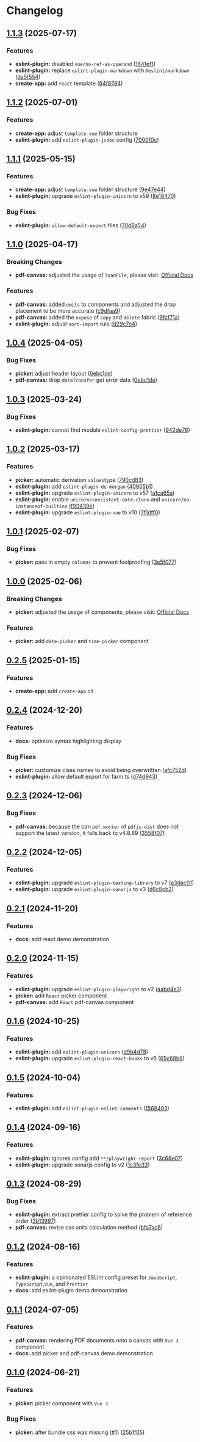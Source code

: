 # Changelog

## [1.1.3](https://github.com/tzuyi0817/component-hook/compare/v1.1.2...v1.1.3) (2025-07-17)

### Features

- **eslint-plugin:** disabled `vue/no-ref-as-operand` ([1841ef1](https://github.com/tzuyi0817/component-hook/commit/1841ef191d5134f38f632e9594e5a70912819de6))
- **eslint-plugin:** replace `eslint-plugin-markdown` with `@eslint/markdown` ([da5f554](https://github.com/tzuyi0817/component-hook/commit/da5f554aa68b6ac408dd49e73a002d6224256374))
- **create-app:** add `react` template ([64f8784](https://github.com/tzuyi0817/component-hook/commit/64f8784fed17e96b5ea3609233757dbcaf8885da))

## [1.1.2](https://github.com/tzuyi0817/component-hook/compare/v1.1.1...v1.1.2) (2025-07-01)

### Features

- **create-app:** adjust `template-vue` folder structure
- **eslint-plugin:** add `eslint-plugin-jsdoc` config ([7000f0c](https://github.com/tzuyi0817/component-hook/commit/7000f0c42f1a0003427dc8e592330aadc1c16d6b))

## [1.1.1](https://github.com/tzuyi0817/component-hook/compare/v1.1.0...v1.1.1) (2025-05-15)

### Features

- **create-app:** adjust `template-vue` folder structure ([9e47e44](https://github.com/tzuyi0817/component-hook/commit/9e47e44837a7d4235855e90e5895d5ffdf564ef3))
- **eslint-plugin:** upgrade `eslint-plugin-unicorn` to v59 ([8e18470](https://github.com/tzuyi0817/component-hook/commit/8e184700ab91b03db80d983c84bcdc055481a326))

### Bug Fixes

- **eslint-plugin:** `allow-default-export` files ([70d8a54](https://github.com/tzuyi0817/component-hook/commit/70d8a543ca380bae97fbe502409f7680f824d85f))

## [1.1.0](https://github.com/tzuyi0817/component-hook/compare/v1.0.4...v1.1.0) (2025-04-17)

### Breaking Changes

- **pdf-canvas:** adjusted the usage of `loadFile`, please visit: [Official Docs](https://tzuyi0817.github.io/component-hook/#/component/vue-pdf-canvas)

### Features

- **pdf-canvas:** added `emits` to components and adjusted the drop placement to be more accurate ([c9dfaa9](https://github.com/tzuyi0817/component-hook/commit/c9dfaa9e02c3709c6cd1577233c117d11ae1a120))
- **pdf-canvas:** added the `expose` of `copy` and `delete` fabric ([9fcf71a](https://github.com/tzuyi0817/component-hook/commit/9fcf71a586ade3fb63844f90c83572c874840350))
- **eslint-plugin:** adjust `sort-import` rule ([d29c7e4](https://github.com/tzuyi0817/component-hook/commit/d29c7e48cac948de294a5960a60fe45427647424))

## [1.0.4](https://github.com/tzuyi0817/component-hook/compare/v1.0.3...v1.0.4) (2025-04-05)

### Bug Fixes

- **picker:** adjust header layout ([0ebc1de](https://github.com/tzuyi0817/component-hook/commit/0ebc1de29fdcd3886e58b57a998d203b2f2622de))
- **pdf-canvas:** drop `dataTransfer` get error data ([0ebc1de](https://github.com/tzuyi0817/component-hook/commit/0ebc1de29fdcd3886e58b57a998d203b2f2622de))

## [1.0.3](https://github.com/tzuyi0817/component-hook/compare/v1.0.2...v1.0.3) (2025-03-24)

### Bug Fixes

- **eslint-plugin:** cannot find module `eslint-config-prettier` ([942de76](https://github.com/tzuyi0817/component-hook/commit/942de76a9db9fc8184d1f0168e78498d00d920d9))

## [1.0.2](https://github.com/tzuyi0817/component-hook/compare/v1.0.1...v1.0.2) (2025-03-17)

### Features

- **picker:** automatic derivation `values` ​​type ([790cd83](https://github.com/tzuyi0817/component-hook/commit/790cd83e72e615edaef522bbafca1e09090a7029))
- **eslint-plugin:** add `eslint-plugin-de-morgan` ([40905b1](https://github.com/tzuyi0817/component-hook/commit/40905b1ff5e09e813ce8bec6ad244bbe72100f48))
- **eslint-plugin:** upgrade `eslint-plugin-unicorn` to v57 ([a1ca65a](https://github.com/tzuyi0817/component-hook/commit/a1ca65adbee754994ae86b3afb0a400ce9bee94d))
- **eslint-plugin:** enable `unicorn/consistent-date-clone` and `unicorn/no-instanceof-builtins` ([f93439e](https://github.com/tzuyi0817/component-hook/commit/f93439edea30a96acda38afb5ea1b78285682dee))
- **eslint-plugin:** upgrade `eslint-plugin-vue` to v10 ([7f1dff0](https://github.com/tzuyi0817/component-hook/commit/7f1dff0cdf9fef85dd6942937700e5a7b9d2a027))

## [1.0.1](https://github.com/tzuyi0817/component-hook/compare/v1.0.0...v1.0.1) (2025-02-07)

### Bug Fixes

- **picker:** pass in empty `columns` to prevent foolproofing ([3e5f077](https://github.com/tzuyi0817/component-hook/commit/3e5f0776e342b38c141967a8be6a8f5b74e143f0))

## [1.0.0](https://github.com/tzuyi0817/component-hook/compare/v0.2.5...v1.0.0) (2025-02-06)

### Breaking Changes

- **picker:** adjusted the usage of components, please visit: [Official Docs](https://tzuyi0817.github.io/component-hook/#/component/vue-picker)

### Features

- **picker:** add `date-picker` and `time-picker` component

## [0.2.5](https://github.com/tzuyi0817/component-hook/compare/v0.2.4...v0.2.5) (2025-01-15)

### Features

- **create-app:** add `create-app` cli

## [0.2.4](https://github.com/tzuyi0817/component-hook/compare/v0.2.3...v0.2.4) (2024-12-20)

### Features

- **docs:** optimize syntax highlighting display

### Bug Fixes

- **picker:** customize class names to avoid being overwritten ([afc752d](https://github.com/tzuyi0817/component-hook/commit/afc752d72f10916364d56130b6d4d816dc33acd4))
- **eslint-plugin:** allow default export for farm.ts ([d74d943](https://github.com/tzuyi0817/component-hook/commit/d74d943153fb473fc298b57b9458288b648f85e2))

## [0.2.3](https://github.com/tzuyi0817/component-hook/compare/v0.2.2...v0.2.3) (2024-12-06)

### Bug Fixes

- **pdf-canvas:** because the cdn `pdf.worker` of `pdfjs-dist` does not support the latest version, it falls back to v4.8.69 ([3558f07](https://github.com/tzuyi0817/component-hook/commit/3558f071702ab47e1507885af5ae6b085f0c2228))

## [0.2.2](https://github.com/tzuyi0817/component-hook/compare/v0.2.1...v0.2.2) (2024-12-05)

### Features

- **eslint-plugin:** upgrade `eslint-plugin-testing-library` to v7 ([a3dac01](https://github.com/tzuyi0817/component-hook/commit/a3dac01d9647e93ddd093f4517d0c45da25f355f))
- **eslint-plugin:** upgrade `eslint-plugin-sonarjs` to v3 ([d6c8cb2](https://github.com/tzuyi0817/component-hook/commit/d6c8cb2a33f19eec2b4d66a70508c21b16f2f739))

## [0.2.1](https://github.com/tzuyi0817/component-hook/compare/v0.2.0...v0.2.1) (2024-11-20)

### Features

- **docs:** add react demo demonstration

## [0.2.0](https://github.com/tzuyi0817/component-hook/compare/v0.1.6...v0.2.0) (2024-11-15)

### Features

- **eslint-plugin:** upgrade `eslint-plugin-playwright` to v2 ([aabd4e3](https://github.com/tzuyi0817/component-hook/commit/aabd4e3fff5a63f8fdea669530c7076c1d3a877d))
- **picker:** add `React` picker component
- **pdf-canvas:** add `React` pdf-canvas component

## [0.1.6](https://github.com/tzuyi0817/component-hook/compare/v0.1.5...v0.1.6) (2024-10-25)

### Features

- **eslint-plugin:** add `eslint-plugin-unicorn` ([d9b4d78](https://github.com/tzuyi0817/component-hook/commit/d9b4d78d65e0a1db8d84fffbab7897fe7ad164d0))
- **eslint-plugin:** upgrade `eslint-plugin-react-hooks` to v5 ([65c68b8](https://github.com/tzuyi0817/component-hook/commit/65c68b88f060fd12eb03bd8dc9d4e4515f034957))

## [0.1.5](https://github.com/tzuyi0817/component-hook/compare/v0.1.4...v0.1.5) (2024-10-04)

### Features

- **eslint-plugin:** add `eslint-plugin-eslint-comments` ([1568493](https://github.com/tzuyi0817/component-hook/commit/15684937ac1a85034bafb026b78d373d1f69b7d9))

## [0.1.4](https://github.com/tzuyi0817/component-hook/compare/v0.1.3...v0.1.4) (2024-09-16)

### Features

- **eslint-plugin:** ignores config add `**/playwright-report` ([3c68e07](https://github.com/tzuyi0817/component-hook/commit/3c68e07cf319017cd4ba3a39e683d216ac4e23a3))
- **eslint-plugin:** upgrade sonarjs config to v2 ([1c3fe33](https://github.com/tzuyi0817/component-hook/commit/1c3fe331d5d1ca45100f8c77e784320ca44ebf87))

## [0.1.3](https://github.com/tzuyi0817/component-hook/compare/v0.1.2...v0.1.3) (2024-08-29)

### Bug Fixes

- **eslint-plugin:** extract prettier config to solve the problem of reference order ([3b13997](https://github.com/tzuyi0817/component-hook/commit/3b1399720add01929db516cd7138741c655ea0b0))
- **pdf-canvas:** revise css units calculation method ([bfa7ac6](https://github.com/tzuyi0817/component-hook/commit/bfa7ac6ffbed6c413095e95c3802fee6272756ec))

## [0.1.2](https://github.com/tzuyi0817/component-hook/compare/v0.1.1...v0.1.2) (2024-08-16)

### Features

- **eslint-plugin:** a opinionated ESLint config preset for `JavaScript`, `TypeScript`,`Vue`, and `Prettier`
- **docs:** add eslint-plugin demo demonstration

## [0.1.1](https://github.com/tzuyi0817/component-hook/compare/v0.1.0...v0.1.1) (2024-07-05)

### Features

- **pdf-canvas:** rendering PDF documents onto a canvas with `Vue 3` component
- **docs:** add picker and pdf-canvas demo demonstration

## [0.1.0](https://github.com/tzuyi0817/component-hook/compare/6b1558a9b0de1202d3c306ebd808836e65f65f06...v0.1.0) (2024-06-21)

### Features

- **picker:** picker component with `Vue 3`

### Bug Fixes

- **picker:** after bundle css was missing ([#1](https://github.com/tzuyi0817/component-hook/issues/1)) ([25b1f05](https://github.com/tzuyi0817/component-hook/commit/25b1f05078cd04476252ddd011ea483774dc0fc4))
